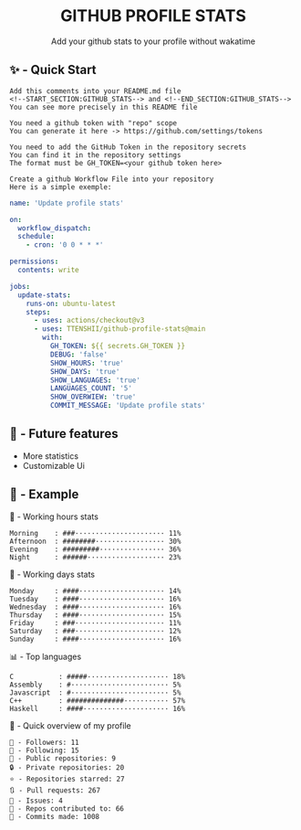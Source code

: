 <h1 align="center">GITHUB PROFILE STATS</h1>
<p align="center">Add your github stats to your profile without wakatime</p>

## ✨ - Quick Start
```
Add this comments into your README.md file
<!--START_SECTION:GITHUB_STATS--> and <!--END_SECTION:GITHUB_STATS-->
You can see more precisely in this README file
```
```
You need a github token with "repo" scope
You can generate it here -> https://github.com/settings/tokens
```
```
You need to add the GitHub Token in the repository secrets
You can find it in the repository settings
The format must be GH_TOKEN=<your github token here>
```
```
Create a github Workflow File into your repository
Here is a simple exemple:
```
```yml
name: 'Update profile stats'

on:
  workflow_dispatch:
  schedule:
    - cron: '0 0 * * *'

permissions:
  contents: write

jobs:
  update-stats:
    runs-on: ubuntu-latest
    steps:
      - uses: actions/checkout@v3
      - uses: TTENSHII/github-profile-stats@main
        with:
          GH_TOKEN: ${{ secrets.GH_TOKEN }}
          DEBUG: 'false'
          SHOW_HOURS: 'true'
          SHOW_DAYS: 'true'
          SHOW_LANGUAGES: 'true'
          LANGUAGES_COUNT: '5'
          SHOW_OVERWIEW: 'true'
          COMMIT_MESSAGE: 'Update profile stats'
```

## 🔖 - Future features
- More statistics
- Customizable Ui

## 📘 - Example

<!--START_SECTION:GITHUB_STATS-->
🌉 - Working hours stats
```text
Morning    : ###······················ 11%
Afternoon  : ########················· 30%
Evening    : #########················ 36%
Night      : ######··················· 23%
```
📅 - Working days stats
```text
Monday     : ####····················· 14%
Tuesday    : ####····················· 16%
Wednesday  : ####····················· 16%
Thursday   : ####····················· 15%
Friday     : ###······················ 11%
Saturday   : ###······················ 12%
Sunday     : ####····················· 16%
```
📊 - Top languages
```text
C           : #####···················· 18%
Assembly    : #························ 5%
Javascript  : #························ 5%
C++         : ##############··········· 57%
Haskell     : ####····················· 16%
```
🎏 - Quick overview of my profile
```text
👥 - Followers: 11
👤 - Following: 15
📂 - Public repositories: 9
🔒 - Private repositories: 20
⭐ - Repositories starred: 27
🔃 - Pull requests: 267
🏮 - Issues: 4
🐲 - Repos contributed to: 66
🍃 - Commits made: 1008
```
<!--END_SECTION:GITHUB_STATS-->
